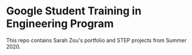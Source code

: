 # Google Student Training in Engineering Program

This repo contains Sarah Zou's portfolio and STEP projects from Summer 2020. 

